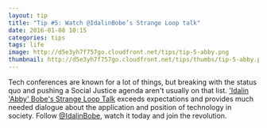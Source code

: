 ```yaml
---
layout: tip
title: "Tip #5: Watch @IdalinBobe’s Strange Loop talk"
date: 2016-01-08 10:15
categories: tips
tags: life
image: http://d5e3yh7f757go.cloudfront.net/tips/tip-5-abby.png
thumbnail: http://d5e3yh7f757go.cloudfront.net/tips/thumbs/tip-5-abby.png
---
```

Tech conferences are known for a lot of things, but breaking with the status quo and pushing a Social Justice agenda aren't usually on that list. ['Idalin 'Abby' Bobe's Strange Loop Talk](https://www.youtube.com/watch?v=gy82S8tjJX8) exceeds expectations and provides much needed dialogue about the application and position of technology in society. Follow [@IdalinBobe](https://twitter.com/idalinbobe), watch it today and join the revolution.
